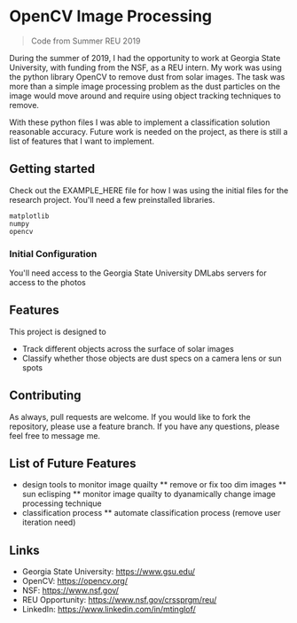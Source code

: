 # OpenCV Image Processing
> Code from Summer REU 2019

During the summer of 2019, I had the opportunity to work at Georgia State University, with funding from the NSF, as a REU intern. My work was using the python library OpenCV to remove dust from solar images. The task was more than a simple image processing problem as the dust particles on the image would move around and require using object tracking techniques to remove. 

With these python files I was able to implement a classification solution reasonable accuracy. Future work is needed on the project, as there is still a list of features that I want to implement. 

## Getting started

Check out the EXAMPLE_HERE file for how I was using the initial files for the research project. You'll need a few preinstalled libraries. 

```
matplotlib
numpy 
opencv
```

### Initial Configuration

You'll need access to the Georgia State University DMLabs servers for access to the photos

## Features

This project is designed to 
* Track different objects across the surface of solar images 
* Classify whether those objects are dust specs on a camera lens or sun spots 

## Contributing

As always, pull requests are welcome. If you would like to fork the repository, please use a feature branch. 
If you have any questions, please feel free to message me. 

## List of Future Features

* design tools to monitor image quailty 
** remove or fix too dim images
** sun eclisping 
** monitor image quailty to dyanamically change image processing technique 
* classification process
** automate classification process (remove user iteration need)

## Links

- Georgia State University: https://www.gsu.edu/
- OpenCV: https://opencv.org/
- NSF: https://www.nsf.gov/
- REU Opportunity: https://www.nsf.gov/crssprgm/reu/
- LinkedIn: https://www.linkedin.com/in/mtinglof/
